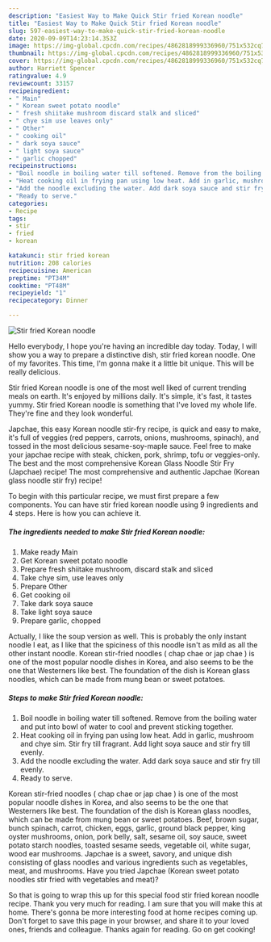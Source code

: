 ```yaml
---
description: "Easiest Way to Make Quick Stir fried Korean noodle"
title: "Easiest Way to Make Quick Stir fried Korean noodle"
slug: 597-easiest-way-to-make-quick-stir-fried-korean-noodle
date: 2020-09-09T14:23:14.353Z
image: https://img-global.cpcdn.com/recipes/4862818999336960/751x532cq70/stir-fried-korean-noodle-recipe-main-photo.jpg
thumbnail: https://img-global.cpcdn.com/recipes/4862818999336960/751x532cq70/stir-fried-korean-noodle-recipe-main-photo.jpg
cover: https://img-global.cpcdn.com/recipes/4862818999336960/751x532cq70/stir-fried-korean-noodle-recipe-main-photo.jpg
author: Harriett Spencer
ratingvalue: 4.9
reviewcount: 33157
recipeingredient:
- " Main"
- " Korean sweet potato noodle"
- " fresh shiitake mushroom discard stalk and sliced"
- " chye sim use leaves only"
- " Other"
- " cooking oil"
- " dark soya sauce"
- " light soya sauce"
- " garlic chopped"
recipeinstructions:
- "Boil noodle in boiling water till softened. Remove from the boiling water and put into bowl of water to cool and prevent sticking together."
- "Heat cooking oil in frying pan using low heat. Add in garlic, mushroom and chye sim. Stir fry till fragrant. Add light soya sauce and stir fry till evenly."
- "Add the noodle excluding the water. Add dark soya sauce and stir fry till evenly."
- "Ready to serve."
categories:
- Recipe
tags:
- stir
- fried
- korean

katakunci: stir fried korean 
nutrition: 208 calories
recipecuisine: American
preptime: "PT34M"
cooktime: "PT48M"
recipeyield: "1"
recipecategory: Dinner

---
```



![Stir fried Korean noodle](https://img-global.cpcdn.com/recipes/4862818999336960/751x532cq70/stir-fried-korean-noodle-recipe-main-photo.jpg)

Hello everybody, I hope you're having an incredible day today. Today, I will show you a way to prepare a distinctive dish, stir fried korean noodle. One of my favorites. This time, I'm gonna make it a little bit unique. This will be really delicious.

Stir fried Korean noodle is one of the most well liked of current trending meals on earth. It's enjoyed by millions daily. It's simple, it's fast, it tastes yummy. Stir fried Korean noodle is something that I've loved my whole life. They're fine and they look wonderful.

Japchae, this easy Korean noodle stir-fry recipe, is quick and easy to make, it&#39;s full of veggies (red peppers, carrots, onions, mushrooms, spinach), and tossed in the most delicious sesame-soy-maple sauce. Feel free to make your japchae recipe with steak, chicken, pork, shrimp, tofu or veggies-only. The best and the most comprehensive Korean Glass Noodle Stir Fry (Japchae) recipe! The most comprehensive and authentic Japchae (Korean glass noodle stir fry) recipe!


To begin with this particular recipe, we must first prepare a few components. You can have stir fried korean noodle using 9 ingredients and 4 steps. Here is how you can achieve it.

<!--inarticleads1-->

##### The ingredients needed to make Stir fried Korean noodle:

1. Make ready  Main
1. Get  Korean sweet potato noodle
1. Prepare  fresh shiitake mushroom, discard stalk and sliced
1. Take  chye sim, use leaves only
1. Prepare  Other
1. Get  cooking oil
1. Take  dark soya sauce
1. Take  light soya sauce
1. Prepare  garlic, chopped


Actually, I like the soup version as well. This is probably the only instant noodle I eat, as I like that the spiciness of this noodle isn&#39;t as mild as all the other instant noodle. Korean stir-fried noodles ( chap chae or jap chae ) is one of the most popular noodle dishes in Korea, and also seems to be the one that Westerners like best. The foundation of the dish is Korean glass noodles, which can be made from mung bean or sweet potatoes. 

<!--inarticleads2-->

##### Steps to make Stir fried Korean noodle:

1. Boil noodle in boiling water till softened. Remove from the boiling water and put into bowl of water to cool and prevent sticking together.
1. Heat cooking oil in frying pan using low heat. Add in garlic, mushroom and chye sim. Stir fry till fragrant. Add light soya sauce and stir fry till evenly.
1. Add the noodle excluding the water. Add dark soya sauce and stir fry till evenly.
1. Ready to serve.


Korean stir-fried noodles ( chap chae or jap chae ) is one of the most popular noodle dishes in Korea, and also seems to be the one that Westerners like best. The foundation of the dish is Korean glass noodles, which can be made from mung bean or sweet potatoes. Beef, brown sugar, bunch spinach, carrot, chicken, eggs, garlic, ground black pepper, king oyster mushrooms, onion, pork belly, salt, sesame oil, soy sauce, sweet potato starch noodles, toasted sesame seeds, vegetable oil, white sugar, wood ear mushrooms. Japchae is a sweet, savory, and unique dish consisting of glass noodles and various ingredients such as vegetables, meat, and mushrooms. Have you tried Japchae (Korean sweet potato noodles stir fried with vegetables and meat)? 

So that is going to wrap this up for this special food stir fried korean noodle recipe. Thank you very much for reading. I am sure that you will make this at home. There's gonna be more interesting food at home recipes coming up. Don't forget to save this page in your browser, and share it to your loved ones, friends and colleague. Thanks again for reading. Go on get cooking!
